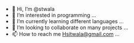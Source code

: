 - 👋 Hi, I’m @stwala
- 👀 I’m interested in programming ...
- 🌱 I’m currently learning different languages ...
- 💞️ I’m looking to collaborate on many projects ...
- 📫 How to reach me Hsitwala@gmail.com ...

<!---
stwala/stwala is a ✨ special ✨ repository because its `README.md` (this file) appears on your GitHub profile.
You can click the Preview link to take a look at your changes.
--->
